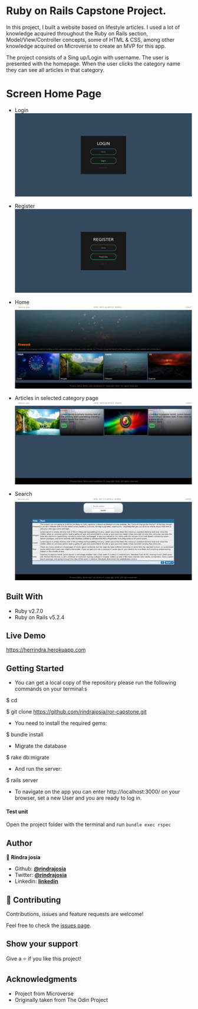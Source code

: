 # Ruby on Rails Capstone Project.

In this project, I built a website based on lifestyle articles. I used a lot of knowledge acquired throughout the Ruby on Rails section, Model/View/Controller concepts, some of HTML & CSS, among other knowledge acquired on Microverse to create an MVP for this app.

The project consists of a Sing up/Login with username. The user is presented with the homepage. When the user clicks the category name they can see all articles in that category.

# Screen Home Page

* Login
![screenshot](docs/login.png)

* Register
![screenshot](docs/register.png)

* Home
![screenshot](docs/home.png)

* Articles in selected category page
![screenshot](docs/categorie.png)

* Search
![screenshot](docs/search.png)

## Built With

- Ruby v2.7.0
- Ruby on Rails v5.2.4

## Live Demo

https://herrindra.herokuapp.com

## Getting Started

* You can get a local copy of the repository please run the following commands on your terminal:s

$ cd <folder>

$ git clone https://github.com/rindrajosia/ror-capstone.git

* You need to install the required gems:

$ bundle install

* Migrate the database

$ rake db:migrate

* And run the server:

$ rails server

* To navigate on the app you can enter http://localhost:3000/ on your browser, set a new User and you are ready to log in.

#### Test unit

 Open the project folder with the terminal and run ```bundle exec rspec```


## Author

👤 **Rindra josia**

* Github: **[@rindrajosia](https://github.com/rindrajosia)**
* Twitter: **[@rindrajosia](https://twitter.com/josia_rindra)**
* Linkedin: **[linkedin](https://www.linkedin.com/in/rindra-josia-99b2111a2/)**

## 🤝 Contributing

Contributions, issues and feature requests are welcome!

Feel free to check the [issues page](https://github.com/rindrajosia/ror-capstone/issues).

## Show your support

Give a ⭐️ if you like this project!

## Acknowledgments

 - Project from Microverse
 - Originally taken from The Odin Project
